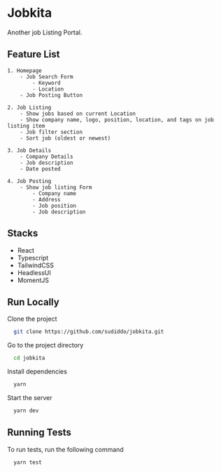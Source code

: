 # Jobkita

Another job Listing Portal.

## Feature List

    1. Homepage
        - Job Search Form
            - Keyword
            - Location
        - Job Posting Button

    2. Job Listing
        - Show jobs based on current Location
        - Show company name, logo, position, location, and tags on job listing item
        - Job filter section
        - Sort job (oldest or newest)

    3. Job Details
        - Company Details
        - Job description
        - Date posted

    4. Job Posting
        - Show job listing Form
            - Company name
            - Address
            - Job position
            - Job description

## Stacks

- React
- Typescript
- TailwindCSS
- HeadlessUI
- MomentJS

## Run Locally

Clone the project

```bash
  git clone https://github.com/sudiddo/jobkita.git
```

Go to the project directory

```bash
  cd jobkita
```

Install dependencies

```bash
  yarn
```

Start the server

```bash
  yarn dev
```

## Running Tests

To run tests, run the following command

```bash
  yarn test
```
